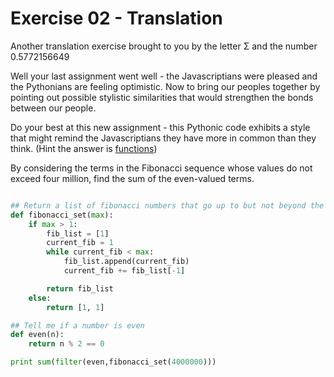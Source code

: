 Exercise 02 - Translation
=========================

Another translation exercise brought to you by the letter Σ and the number 0.5772156649

Well your last assignment went well - the Javascriptians were pleased and the Pythonians are feeling optimistic. Now to bring our peoples together by pointing out possible stylistic similarities that would strengthen the bonds between our people.

Do your best at this new assignment - this Pythonic code exhibits a style that might remind the Javascriptians they have more in common than they think. (Hint the answer is [functions](https://github.com/hackbrightacademy/Javascript1/blob/master/function.md))

By considering the terms in the Fibonacci sequence whose values do not exceed four million, find the sum of the even-valued terms.

```python

## Return a list of fibonacci numbers that go up to but not beyond the maximum number provided
def fibonacci_set(max):
	if max > 1:
		fib_list = [1]
		current_fib = 1
		while current_fib < max:
			fib_list.append(current_fib)
			current_fib += fib_list[-1]

		return fib_list
	else:
		return [1, 1]

## Tell me if a number is even
def even(n):
    return n % 2 == 0

print sum(filter(even,fibonacci_set(4000000)))

```
